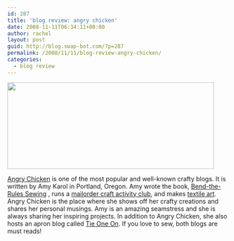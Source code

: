 ```yaml
---
id: 287
title: 'blog review: angry chicken'
date: 2008-11-11T06:34:11+00:00
author: rachel
layout: post
guid: http://blog.swap-bot.com/?p=287
permalink: /2008/11/11/blog-review-angry-chicken/
categories:
  - blog review
---
```

[  <img src="http://blog.swap-bot.com/wp-content/uploads/2008/11/angrychicken.jpg" alt="" title="angrychicken" width="470" height="197" class="alignnone size-full wp-image-288" />](http://angrychicken.typepad.com/angry_chicken/)

[Angry Chicken](http://angrychicken.typepad.com/angry_chicken/) is one of the most popular and well-known crafty blogs. It is written by Amy Karol in Portland, Oregon. Amy wrote the book, [Bend-the-Rules Sewing](http://www.amykarol.com/) , runs a [mailorder craft activity club](http://www.kingpod.com/?page=mailorder8.html), and makes [textile art](http://www.kingpod.com/). Angry Chicken is the place where she shows off her crafty creations and shares her personal musings. Amy is an amazing seamstress and she is always sharing her inspiring projects. In addition to Angry Chicken, she also hosts an apron blog called [Tie One On](http://angrychicken.typepad.com/tieoneon/). If you love to sew, both blogs are must reads!